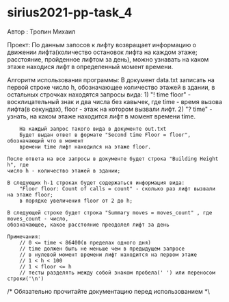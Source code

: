 # sirius2021-pp-task_4

Автор : Тропин Михаил

Проект:
    По данным запосов к лифту возвращает информацию о движении 
    лифта(количество остановок лифта на каждом этаже;
    расстояние, пройденное лифтом за день), можно узнавать
    на каком этаже находися лифт в определенный момент времени.    

Алгоритм использования программы:
    В документ data.txt записать на первой строке число h, обозначающее 
    количество этажей в здании, в остальных строчках находятся запросы вида:
    1) "! time floor" - восклицательный знак и два числа без кавычек, где
        time - время вызова лифта(в секундах),
        floor - этаж на котором вызвали лифт.
    2) "? time" - узнать, на каком этаже находится лифт в момент 
        времени time. 
        
        На каждый запрос такого вида в документе out.txt
        Будет выдан ответ в формате "Second time Floor = floor", обозначающий что в момент
        времени time лифт находился на этаже floor.
    
    После ответа на все запросы в документе будет строка "Building Height h", где
    число h - количество этажей в здании;
    
    В следующих h-1 строках будет содержаться информация вида:
        "Floor floor: Count of calls = count" - сколько раз лифт вызвали на этаже floor;
        в порядке увеличения floor от 2 до h;
    
    В следующей строке будет строка "Summary moves = moves_count" , где moves_count - число,
    обозначающее, какое расстояние преодолел лифт за день
    
    Примечания:
        // 0 <= time < 86400(в пределах одного дня)
        // time должен быть не меньше чем в предыдущем запросе
        // в нулевой момент времени лифт находится на первом этаже
        // 1 < h < 100
        // 1 < floor <= h
        // тесты разделять между собой знаком пробела(' ') или переносом строки('\n')

/*    Обязательно прочитайте документацию перед использованием    *\
